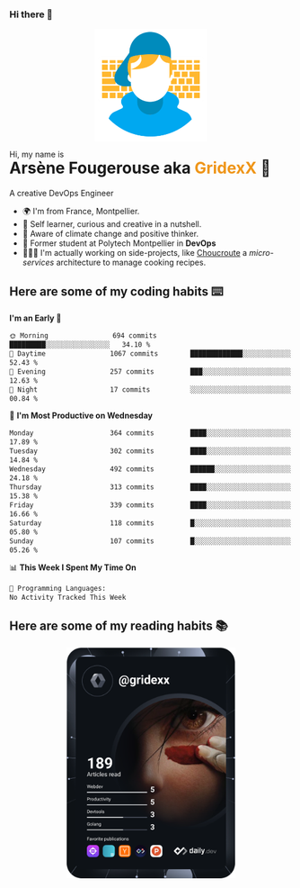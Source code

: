 ### Hi there 👋

<!--
**GridexX/gridexx** is a ✨ _special_ ✨ repository because its `README.md` (this file) appears on your GitHub profile.

Here are some ideas to get you started:

- 🔭 I’m currently working on ...
- 🌱 I’m currently learning ...
- 👯 I’m looking to collaborate on ...
- 🤔 I’m looking for help with ...
- 💬 Ask me about ...
- 📫 How to reach me: ...
- 😄 Pronouns: ...
- ⚡ Fun fact: ...
-->


<!-- Header -->
<div align="center">
  <img align="center" src="./images/user_profile.png" width="200">
</div>
<p>Hi, my name is</p> 
<h1 style="margin-top:-15px">Arsène Fougerouse aka <span style="color:#ef961a">GridexX</span> 👋</h1>

A creative DevOps Engineer

- 🌍 I'm from France, Montpellier.
- 🎨 Self learner, curious and creative in a nutshell. 
- 🌱 Aware of climate change and positive thinker.
- 📕 Former student at Polytech Montpellier in **DevOps**
- 👨🏻‍💻 I'm actually working on side-projects, like [Choucroute](https://github.com/choucroute-orga) a *micro-services* architecture to manage cooking recipes.


## Here are some of my coding habits ⌨️

<!-- Add a section about tech and Ops stack
  Like this one : https://github.com/Xanthus58#-tech-stack
-->
<!--START_SECTION:waka-->
**I'm an Early 🐤** 

```text
🌞 Morning                694 commits         █████████░░░░░░░░░░░░░░░░   34.10 % 
🌆 Daytime                1067 commits        █████████████░░░░░░░░░░░░   52.43 % 
🌃 Evening                257 commits         ███░░░░░░░░░░░░░░░░░░░░░░   12.63 % 
🌙 Night                  17 commits          ░░░░░░░░░░░░░░░░░░░░░░░░░   00.84 % 
```
📅 **I'm Most Productive on Wednesday** 

```text
Monday                   364 commits         ████░░░░░░░░░░░░░░░░░░░░░   17.89 % 
Tuesday                  302 commits         ████░░░░░░░░░░░░░░░░░░░░░   14.84 % 
Wednesday                492 commits         ██████░░░░░░░░░░░░░░░░░░░   24.18 % 
Thursday                 313 commits         ████░░░░░░░░░░░░░░░░░░░░░   15.38 % 
Friday                   339 commits         ████░░░░░░░░░░░░░░░░░░░░░   16.66 % 
Saturday                 118 commits         █░░░░░░░░░░░░░░░░░░░░░░░░   05.80 % 
Sunday                   107 commits         █░░░░░░░░░░░░░░░░░░░░░░░░   05.26 % 
```


📊 **This Week I Spent My Time On** 

```text
💬 Programming Languages: 
No Activity Tracked This Week
```


<!--END_SECTION:waka-->

## Here are some of my reading habits 📚
<div  align="center">
  <img src="./images/devcard.svg" width="300">
</div>
